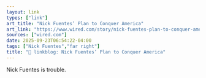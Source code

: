 ```yaml
---
layout: link
types: ["link"]
art_title: "Nick Fuentes’ Plan to Conquer America"
art_link: "https://www.wired.com/story/nick-fuentes-plan-to-conquer-america/"
sources: ["wired.com"]
date: 2025-09-23T06:54:22-04:00
tags: ["Nick Fuentes","far right"]
title: "🔗 linkblog: Nick Fuentes’ Plan to Conquer America"
---
```

Nick Fuentes is trouble.
